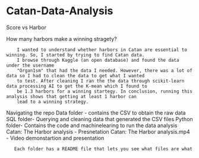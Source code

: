 # Catan-Data-Analysis
 Score vs Harbor

How many harbors make a winning stragety?

        I wanted to understand whether harbors in Catan are essential to winning. So, I started by trying to find Catan data. 
        I browse through Kaggle (an open database) and found the data under the username 
        "Organ1sm" that had the data I needed. However, there was a lot of data so I had to clean the data to get what I wanted 
        to test. After cleaning I ran the the data through scikit-learn data processing AI to get the K-mean which I found to 
        be 1.3 harbors for a winning startegy. In conclusion, running this analysis shows that getting at least 1 harbor can 
        lead to a winning strategy.  
 
  Navigating the repo
       Data folder - contains the CSV to obtain the raw data
       SQL folder- Querying and cleaning data that generated the CSV files
       Python folder- Contains the code and machinelearing to run the data analysis
       Catan: The Harbor analysis - Presnetation
       Catan: The Harbor analysis.mp4 - Video demonstartion and presentation

       Each folder has a README file that lets you see what files are what
